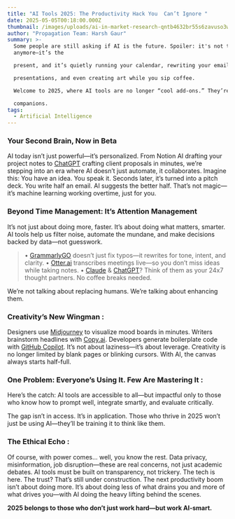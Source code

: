 ```yaml
---
title: "AI Tools 2025: The Productivity Hack You  Can’t Ignore "
date: 2025-05-05T00:18:00.000Z
thumbnail: /images/uploads/ai-in-market-research-qntb4632br55s6zavuso3wz4sa5uk5enuyl85f4kn2.jpg
author: "Propagation Team: Harsh Gaur"
summary: >-
  Some people are still asking if AI is the future. Spoiler: it's not the future
  anymore—it’s the 

  present, and it’s quietly running your calendar, rewriting your emails, building your 

  presentations, and even creating art while you sip coffee. 

  Welcome to 2025, where AI tools are no longer “cool add-ons.” They’re essential 

  companions. 
tags:
  - Artificial Intelligence
---
```

### Your Second Brain, Now in Beta

AI today isn’t just powerful—it’s personalized. From Notion AI drafting your project notes to 
[ChatGPT](https://chatgpt.com/) crafting client proposals in minutes, we’re stepping into an era where AI doesn’t 
just automate, it collaborates. 
Imagine this: You have an idea. You speak it. Seconds later, it’s turned into a pitch deck. You 
write half an email. AI suggests the better half. That’s not magic—it’s machine learning 
working overtime, just for you. 

### Beyond Time Management: It’s Attention Management 

It’s not just about doing more, faster. It’s about doing what matters, smarter. AI tools help us 
filter noise, automate the mundane, and make decisions backed by data—not guesswork.

> • [GrammarlyGO](https://www.bing.com/search?q=grammarlygo&qs=HS&pq=grammarlygo&sc=12-11&cvid=C64950895D35420D80EF0BBCD7484F77&FORM=QBRE&sp=1&lq=0) doesn’t just fix typos—it rewrites for tone, intent, and clarity. 
> • [Otter.ai](https://www.bing.com/search?pglt=931&q=otterai&cvid=e459cfe9dad042f79c97c6365aec4ef8&gs_lcrp=EgRlZGdlKgYIABBFGDkyBggAEEUYOTIGCAEQABhAMgYIAhAAGEAyBggDEAAYQDIGCAQQABhAMgYIBRAAGEAyBggGEC4YQDIGCAcQABhAMgYICBAAGEDSAQgyNTU3ajBqMagCALACAA&FORM=ANNTA1&ucpdpc=UCPD&PC=HCTS) transcribes meetings live—so you don’t miss ideas while taking notes. 
> • [Claude](https://claude.ai/new) & [ChatGPT](https://chatgpt.com/)? Think of them as your 24x7 thought partners. No coffee breaks 
> needed. 

We’re not talking about replacing humans. We’re talking about enhancing them. 

### Creativity’s New Wingman :

Designers use [Midjourney](https://www.midjourney.com/) to visualize mood boards in minutes. Writers brainstorm 
headlines with [Copy.ai](https://www.bing.com/search?q=copy+ai&cvid=491b8ef6181a457dbdccd71d7207c4cf&gs_lcrp=EgRlZGdlKgYIABBFGDkyBggAEEUYOTIGCAEQABhAMgYIAhAAGEAyBggDEAAYQDIGCAQQABhAMgYIBRAAGEAyBggGEAAYQDIGCAcQABhA0gEIMzE1MGowajSoAgCwAgA&FORM=ANAB01&ucpdpc=UCPD&PC=HCTS). Developers generate boilerplate code with [GitHub Copilot](https://www.bing.com/search?pglt=931&q=github+copilot&cvid=a9760e132872496f91f5680b0d1c4498&gs_lcrp=EgRlZGdlKgYIABBFGDkyBggAEEUYOTIGCAEQABhAMgYIAhAuGEAyBggDEAAYQDIGCAQQABhAMgYIBRAAGEAyBggGEAAYQDIGCAcQABhAMgYICBBFGDzSAQg0MzQzajBqMagCCLACAQ&FORM=ANNTA1&ucpdpc=UCPD&PC=HCTS). It’s not 
about laziness—it’s about leverage. 
Creativity is no longer limited by blank pages or blinking cursors. With AI, the canvas 
always starts half-full. 

### One Problem: Everyone’s Using It. Few Are Mastering It :

Here’s the catch: AI tools are accessible to all—but impactful only to those who know how to 
prompt well, integrate smartly, and evaluate critically.

The gap isn’t in access. It’s in application. 
Those who thrive in 2025 won’t just be using AI—they’ll be training it to think like them. 

### The Ethical Echo :

Of course, with power comes... well, you know the rest. Data privacy, misinformation, job 
disruption—these are real concerns, not just academic debates. AI tools must be built on 
transparency, not trickery. 
The tech is here. The trust? That’s still under construction. 
The next productivity boom isn’t about doing more. It’s about doing less of what drains you 
and more of what drives you—with AI doing the heavy lifting behind the scenes.

**2025 belongs to those who don’t just work hard—but work AI-smart.**
